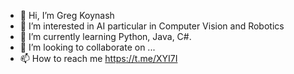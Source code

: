 - 👋 Hi, I’m Greg Koynash
- 👀 I’m interested in AI particular in Computer Vision and Robotics
- 🌱 I’m currently learning Python, Java, C#.
- 💞️ I’m looking to collaborate on ...
- 📫 How to reach me https://t.me/XYI7I

<!---
XYI7I/XYI7I is a ✨ special ✨ repository because its `README.md` (this file) appears on your GitHub profile.
You can click the Preview link to take a look at your changes.
--->
